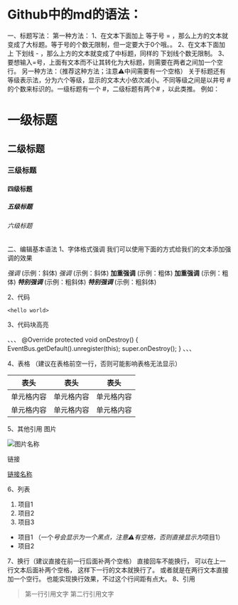 # Github中的md的语法：

一、标题写法：
第一种方法：
1、在文本下面加上 等于号 = ，那么上方的文本就变成了大标题。等于号的个数无限制，但一定要大于0个哦。。
2、在文本下面加上 下划线 - ，那么上方的文本就变成了中标题，同样的 下划线个数无限制。
3、要想输入=号，上面有文本而不让其转化为大标题，则需要在两者之间加一个空行。
另一种方法：（推荐这种方法；注意⚠️中间需要有一个空格）
关于标题还有等级表示法，分为六个等级，显示的文本大小依次减小。不同等级之间是以井号 # 的个数来标识的。一级标题有一个 #，二级标题有两个# ，以此类推。
例如：

# 一级标题 
## 二级标题 
### 三级标题 
#### 四级标题 
##### 五级标题 
###### 六级标题

二、编辑基本语法
1、字体格式强调
我们可以使用下面的方式给我们的文本添加强调的效果

*强调*  (示例：斜体) 
_强调_  (示例：斜体) 
**加重强调**  (示例：粗体) 
__加重强调__ (示例：粗体) 
***特别强调*** (示例：粗斜体) 
___特别强调___  (示例：粗斜体) 

2、代码

`<hello world>` 

3、代码块高亮

、、、
@Override
protected void onDestroy() {
    EventBus.getDefault().unregister(this);
    super.onDestroy();
}
、、、

4、表格 （建议在表格前空一行，否则可能影响表格无法显示）

表头  | 表头  | 表头
---- | ----- | ------ 
单元格内容  | 单元格内容 | 单元格内容
单元格内容  | 单元格内容 | 单元格内容 

5、其他引用
图片

![图片名称](https://www.baidu.com/img/bd_logo1.png) 

链接

[链接名称](https://www.baidu.com/)   

6、列表

1. 项目1 
2. 项目2 
3. 项目3 
  * 项目1 （一个*号会显示为一个黑点，注意⚠️有空格，否则直接显示为*项目1）
  * 项目2 

7、换行（建议直接在前一行后面补两个空格）
直接回车不能换行，
可以在上一行文本后面补两个空格，
这样下一行的文本就换行了。
或者就是在两行文本直接加一个空行。
也能实现换行效果，不过这个行间距有点大。
8、引用

> 第一行引用文字 
> 第二行引用文字 
